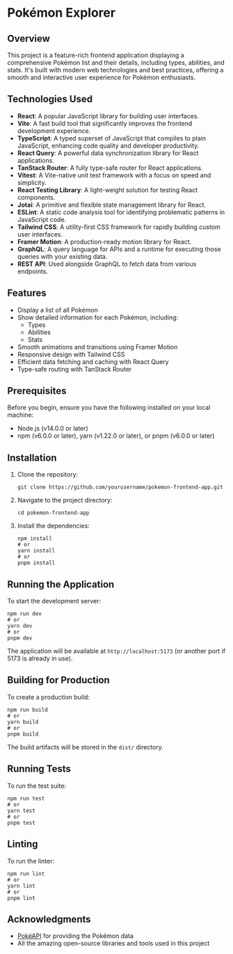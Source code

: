 # Pokémon Explorer

## Overview

This project is a feature-rich frontend application displaying a comprehensive Pokémon list and their details, including types, abilities, and stats. It's built with modern web technologies and best practices, offering a smooth and interactive user experience for Pokémon enthusiasts.

## Technologies Used

- **React**: A popular JavaScript library for building user interfaces.
- **Vite**: A fast build tool that significantly improves the frontend development experience.
- **TypeScript**: A typed superset of JavaScript that compiles to plain JavaScript, enhancing code quality and developer productivity.
- **React Query**: A powerful data synchronization library for React applications.
- **TanStack Router**: A fully type-safe router for React applications.
- **Vitest**: A Vite-native unit test framework with a focus on speed and simplicity.
- **React Testing Library**: A light-weight solution for testing React components.
- **Jotai**: A primitive and flexible state management library for React.
- **ESLint**: A static code analysis tool for identifying problematic patterns in JavaScript code.
- **Tailwind CSS**: A utility-first CSS framework for rapidly building custom user interfaces.
- **Framer Motion**: A production-ready motion library for React.
- **GraphQL**: A query language for APIs and a runtime for executing those queries with your existing data.
- **REST API**: Used alongside GraphQL to fetch data from various endpoints.

## Features

- Display a list of all Pokémon
- Show detailed information for each Pokémon, including:
  - Types
  - Abilities
  - Stats
- Smooth animations and transitions using Framer Motion
- Responsive design with Tailwind CSS
- Efficient data fetching and caching with React Query
- Type-safe routing with TanStack Router

## Prerequisites

Before you begin, ensure you have the following installed on your local machine:

- Node.js (v14.0.0 or later)
- npm (v6.0.0 or later), yarn (v1.22.0 or later), or pnpm (v6.0.0 or later)

## Installation

1. Clone the repository:

   ```
   git clone https://github.com/yourusername/pokemon-frontend-app.git
   ```

2. Navigate to the project directory:

   ```
   cd pokemon-frontend-app
   ```

3. Install the dependencies:
   ```
   npm install
   # or
   yarn install
   # or
   pnpm install
   ```

## Running the Application

To start the development server:

```
npm run dev
# or
yarn dev
# or
pnpm dev
```

The application will be available at `http://localhost:5173` (or another port if 5173 is already in use).

## Building for Production

To create a production build:

```
npm run build
# or
yarn build
# or
pnpm build
```

The build artifacts will be stored in the `dist/` directory.

## Running Tests

To run the test suite:

```
npm run test
# or
yarn test
# or
pnpm test
```

## Linting

To run the linter:

```
npm run lint
# or
yarn lint
# or
pnpm lint
```

## Acknowledgments

- [PokéAPI](https://pokeapi.co/) for providing the Pokémon data
- All the amazing open-source libraries and tools used in this project

